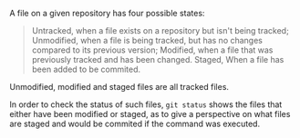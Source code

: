 A file on a given repository has four possible states:

> Untracked, when a file exists on a repository but isn't being tracked;
> Unmodified, when a file is being tracked, but has no changes compared to its previous version;
> Modified, when a file that was previously tracked and has been changed.
> Staged, When a file has been added to be commited.

Unmodified, modified and staged files are all tracked files. 

In order to check the status of such files, `git status` shows the files that either have been modified or staged, as to give a perspective on what files are staged and would be commited if the command was executed.

